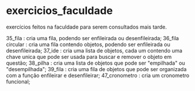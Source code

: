 # exercicios_faculdade
exercícios feitos na faculdade para serem consultados mais tarde.

35_fila : cria uma fila, podendo ser enfileirada ou desenfileirada;
36_fila circular : cria uma fila contendo objetos, podendo ser enfileirada ou desenfileirada;
37_ide : cria uma lista de objetos, cada um contendo uma chave unica que pode ser usada para buscar e remover o objeto em questão;
38_pilha : cria uma lista de objetos que pode ser "empilhada" ou "desempilhada";
39_fila : cria uma fila de objetos que pode ser organizada com a função enfileirar e desenfileirar;
47_cronometro : cria um cronometro funcional;
